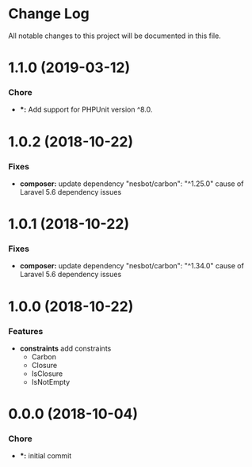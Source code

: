 # Change Log

All notable changes to this project will be documented in this file.

<a name="1.1.0"></a>
# 1.1.0 (2019-03-12)

### Chore

* **\*:** Add support for PHPUnit version ^8.0.

<a name="1.0.2"></a>
# 1.0.2 (2018-10-22)

### Fixes

* **composer:** update dependency "nesbot/carbon": "^1.25.0" cause of Laravel 5.6 dependency issues

<a name="1.0.1"></a>
# 1.0.1 (2018-10-22)

### Fixes

* **composer:** update dependency "nesbot/carbon": "^1.34.0" cause of Laravel 5.6 dependency issues

<a name="1.0.0"></a>
# 1.0.0 (2018-10-22)

### Features

* **constraints** add constraints
    * Carbon
    * Closure
    * IsClosure
    * IsNotEmpty  

<a name="1.0.0"></a>
# 0.0.0 (2018-10-04)

### Chore
* **\*:** initial commit

